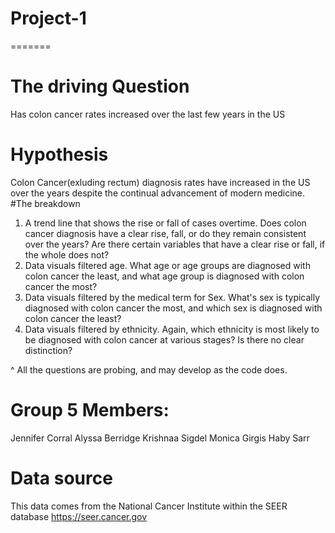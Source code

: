 # Project-1
=======

# The driving Question
Has colon cancer rates increased over the last few years in the US

# Hypothesis 
Colon Cancer(exluding rectum) diagnosis rates have increased in the US over the years despite the continual advancement of modern medicine.
#The breakdown
1. A trend line that shows the rise or fall of cases overtime. 
Does colon cancer diagnosis have a clear rise, fall, or do they remain consistent over the years?
Are there certain variables that have a clear rise or fall, if the whole does not?
2. Data visuals filtered age.
What age or age groups are diagnosed with colon cancer the least, and what age group is diagnosed with colon cancer the most?
3. Data visuals filtered by the medical term for Sex.
What's sex is typically diagnosed with colon cancer the most, and which sex is diagnosed with colon cancer the least?
4. Data visuals filtered by ethnicity.
Again, which ethnicity is most likely to be diagnosed with colon cancer at various stages? Is there no clear distinction?

^ All the questions are probing, and may develop as the code does. 
# Group 5 Members:
  Jennifer Corral
  Alyssa Berridge 
  Krishnaa Sigdel
  Monica Girgis
  Haby Sarr
  
# Data source
This data comes from the National Cancer Institute within the SEER database
https://seer.cancer.gov


